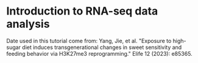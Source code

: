 # Introduction to RNA-seq data analysis

Date used in this tutorial come from: Yang, Jie, et al. "Exposure to high-sugar diet induces transgenerational changes in sweet sensitivity and feeding behavior via H3K27me3 reprogramming." Elife 12 (2023): e85365.
